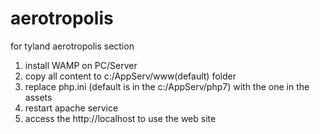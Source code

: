 # aerotropolis
for tyland aerotropolis section

1. install WAMP on PC/Server
2. copy all content to c:/AppServ/www(default) folder
3. replace php.ini (default is in the c:/AppServ/php7) with the one in the assets
4. restart apache service
5. access the http://localhost to use the web site